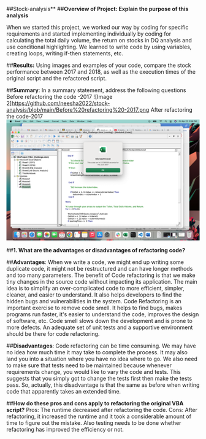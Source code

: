 ##Stock-analysis**
##**Overview of Project: Explain the purpose of this analysis**

When we started this project, we worked our way by coding for specific requirements and started implementing individually by coding for calculating the total daily volume, the return on stocks in DQ analysis and use conditional highlighting. We learned to write code by using variables, creating loops, writing if-then statements, etc. 

##**Results:**
Using images and examples of your code, compare the stock performance between 2017 and 2018, as well as the execution times of the original script and the refactored script.

##**Summary**: In a summary statement, address the following questions
Before refactoring the code -2017
![Image 2]https://github.com/neesha2022/stock-analysis/blob/main/Before%20refactoring%20-2017.png
After refactoring the code-2017
![Image 1](https://github.com/neesha2022/stock-analysis/blob/main/After%20refactoring%20-2017.png)

##**1. What are the advantages or disadvantages of refactoring code?**

##**Advantages**:
When we write a code, we might end up writing some duplicate code, it might not be restructured and can have longer methods and too many parameters. 
The benefit of Code refactoring is that we make tiny changes in the source code without impacting its application. The main idea is to simplify an over-complicated code to more efficient, simpler, cleaner, and easier to understand. It also helps developers to find the hidden bugs and vulnerabilities in the system. 
Code Refactoring is an important exercise to remove code smell. It helps to find bugs, makes programs run faster, it's easier to understand the code, improves the design of software, etc. Code smell slows down the development and is prone to more defects. An adequate set of unit tests and a supportive environment should be there for code refactoring.

##**Disadvantages**:
Code refactoring can be time consuming. We may have no idea how much time it may take to complete the process. It may also land you into a situation where you have no idea where to go.
We also need to make sure that tests need to be maintained because whenever requirements change, you would like to vary the code and tests. This suggests that you simply got to change the tests first then make the tests pass. So, actually, this disadvantage is that the same as before when writing code that apparently takes an extended time.

##**How do these pros and cons apply to refactoring the original VBA script?**
Pros: The runtime decreased after refactoring the code. 
Cons: After refactoring, it increased the runtime and it took a considerable amount of time to figure out the mistake. Also testing needs to be done whether refactoring has improved the efficiency or not. 

